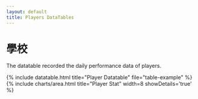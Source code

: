 ```yaml
---
layout: default
title: Players DataTables
---
```


<!-- Page Heading -->
<h1 class="h3 mb-2 text-gray-800">學校</h1>
<script>
$(document).ready(function(){
    schoolfullname = getSchoolFullname();
    if ((schoolfullname !== null) & (typeof schoolfullname !== "undefined") & (schoolfullname !== "")) { 
        $(".h3, .mb-2, .text-gray-800").text(schoolfullname);
    }
});
</script>
<p class="mb-4">The datatable recorded the daily performance data of players.</p>

{% include datatable.html title="Player Datatable" file="table-example" %}
{% include charts/area.html title="Player Stat" width=8 showDetails='true' %}
